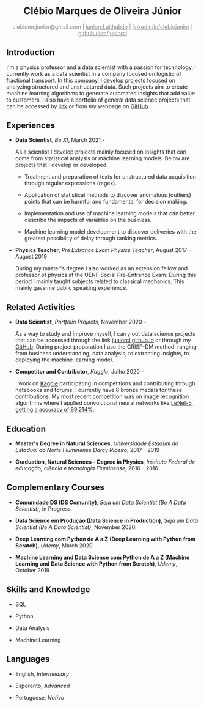 <div align="center"><big><h2>Clébio Marques de Oliveira Júnior</big></h2></div>

<div align="center" style="color:gray"> 
    clebiomojunior@gmail.com | <a href="www.juniorcl.github.io" style="color:gray">juniorcl.github.io</a> | <a href="https://www.linkedin.com/in/clebiojunior" style="color:gray">linkedin/in/clebiojunior</a> | <a href="https://www.github.com/juniorcl" style="color:gray">github.com/juniorcl</a>
</div>

## Introduction

I'm a physics professor and a data scientist with a passion for technology. I currently work as a data scientist in a company focused on logistic of fractional transport. In this company, I develop projects focused on analyzing structured and unstructured data. Such projects aim to create machine learning algorithms to generate automated insights that add value to customers. I also have a portfolio of general data science projects that can be accessed by [link](https://www.juniorcl.github.io) or from my webpage on [GitHub](https://github.com/juniorcl).

## Experiences

- **Data Scientist**, *Be.X!*, March 2021 -

    As a scientist I develop projects mainly focused on insights that can come from statistical analysis or machine learning models. Below are projects that I develop or developed.

    - Treatment and preparation of texts for unstructured data acquisition through regular expressions (regex).

    - Application of statistical methods to discover anomalous (outliers) points that can be harmful and fundamental for decision making.

    - Implementation and use of machine learning models that can better describe the impacts of variables on the business.

    - Machine learning model development to discover deliveries with the greatest possibility of delay through ranking metrics.

- **Physics Teacher**, *Pre Extrance Exam Physics Teacher*, August 2017 - August 2019

    During my master's degree I also worked as an extension fellow and professor of physics at the UENF Social Pre-Entrance Exam. During this period I mainly taught subjects related to classical mechanics. This mainly gave me public speaking experience.

## Related Activities

- **Data Scientist**, *Portfolio Projects*, November 2020 -

    As a way to study and improve myself, I carry out data science projects that can be accessed through the link [juniorcl.github.io](https://juniorcl.github.io) or through my [GitHub](https://www.github.com/juniorcl). During project preparation I use the CRISP-DM method: ranging from business understanding, data analysis, to extracting insights, to deploying the machine learning model.

- **Competitor and Contributor**, *Kaggle*, Julho 2020 -

    I work on [Kaggle](https://www.kaggle.com/juniorcl) participating in competitions and contributing through notebooks and forums. I currently have 8 bronze medals for these contributions. My most recent competition was on image recognition algorithms where I applied convolutional neural networks like [LeNet-5, getting a accuracy of 99.214%](https://www.kaggle.com/juniorcl/lenet-5-cnn-architecture-digit-recognizer).

## Education

- **Master's Degree in Natural Sciences**, *Universidade Estadual do Estadual do Norte Fluminense Darcy Ribeiro*, 2017 - 2019

- **Graduation, Natural Sciences - Degree in Physics**, *Instituto Federal de educação, ciência e tecnologia Fluminense*, 2010 - 2016

## Complementary Courses

- **Comunidade DS (DS Comunity)**, *Seja um Data Scientist (Be A Data Scientist)*, in Progress.

- **Data Science em Produção (Data Science in Production)**, *Seja um Data Scientist (Be A Data Scientist)*, November 2020.

- **Deep Learning com Python de A a Z (Deep Learning with Python from Scratch)**, *Udemy*, March 2020

- **Machine Learning and Data Science com Python de A a Z (Machine Learning and Data Science with Python from Scratch)**, *Udemy*, October 2019

## Skills and Knowledge

- SQL

- Python

- Data Analysis

- Machine Learning

## Languages

- English, *Intermediary*

- Esperanto, *Advanced*

- Portuguese, *Nativo*
